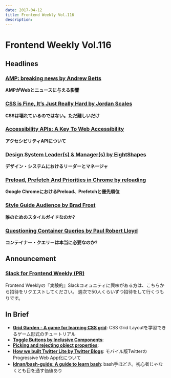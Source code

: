 ```yaml
---
date: 2017-04-12
title: Frontend Weekly Vol.116
description: 
---
```


# Frontend Weekly Vol.116

## Headlines

### [AMP: breaking news by Andrew Betts](https://trib.tv/2017/03/31/amp-breaking-news/)

**AMPがWebとニュースに与える影響**

### [CSS is Fine, It’s Just Really Hard by Jordan Scales](https://medium.com/@jdan/css-is-fine-its-just-really-hard-638da7a3dce0)

**CSSは壊れているのではない。ただ難しいだけ**

### [Accessibility APIs: A Key To Web Accessibility](https://www.smashingmagazine.com/2015/03/web-accessibility-with-accessibility-api/)

**アクセシビリティAPIについて**

### [Design System Leader(s) & Manager(s) by EightShapes](https://medium.com/eightshapes-llc/design-system-leader-s-manager-s-3bfa49d79883)

**デザイン・システムにおけるリーダーとマネージャ**

### [Preload, Prefetch And Priorities in Chrome by reloading](https://medium.com/reloading/preload-prefetch-and-priorities-in-chrome-776165961bbf)

**Google ChromeにおけるPreload、Prefetchと優先順位**

### [Style Guide Audience by Brad Frost](http://bradfrost.com/blog/post/style-guide-audience/)

**誰のためのスタイルガイドなのか?**

### [Questioning Container Queries by Paul Robert Lloyd](https://paulrobertlloyd.com/2017/04/container_queries)

**コンテイナー・クエリーは本当に必要なのか?**

## Announcement

### [Slack for Frontend Weekly (PR)](https://studiomohawk.typeform.com/to/Kj8Gaj)

Frontend Weeklyの『実験的』Slackコミュニティに興味がある方は、こちらから招待をリクエストしてください。 週次で50人くらいずつ招待をして行くつもりです。

## In Brief

* [**Grid Garden - A game for learning CSS grid**](http://cssgridgarden.com/): CSS Grid Layoutを学習できるゲーム形式のチュートリアル
* [**Toggle Buttons by Inclusive Components**](https://inclusive-components.club/toggle-button/): 
* [**Picking and rejecting object properties**](http://www.jstips.co/en/javascript/picking-and-rejecting-object-properties/): 
* [**How we built Twitter Lite by Twitter Blogs**](https://blog.twitter.com/2017/how-we-built-twitter-lite): モバイル版TwitterのProgressive Web App化について
* [**Idnan/bash-guide: A guide to learn bash**](https://github.com/Idnan/bash-guide): bash手ほどき。初心者じゃなくとも目を通す価値あり
